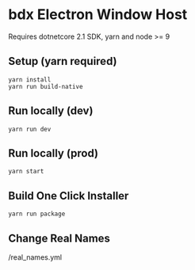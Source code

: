# bdx Electron Window Host

Requires dotnetcore 2.1 SDK, yarn and node >= 9

## Setup (yarn required)

```
yarn install
yarn run build-native
```

## Run locally (dev)

```
yarn run dev
```

## Run locally (prod)

```
yarn start
```

## Build One Click Installer

```
yarn run package
```

## Change Real Names

/real_names.yml